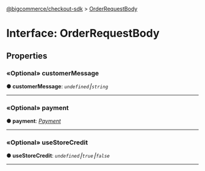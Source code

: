 [@bigcommerce/checkout-sdk](../README.md) > [OrderRequestBody](../interfaces/orderrequestbody.md)



# Interface: OrderRequestBody


## Properties
<a id="customermessage"></a>

### «Optional» customerMessage

**●  customerMessage**:  *`undefined`⎮`string`* 






___

<a id="payment"></a>

### «Optional» payment

**●  payment**:  *[Payment](payment.md)* 






___

<a id="usestorecredit"></a>

### «Optional» useStoreCredit

**●  useStoreCredit**:  *`undefined`⎮`true`⎮`false`* 






___


